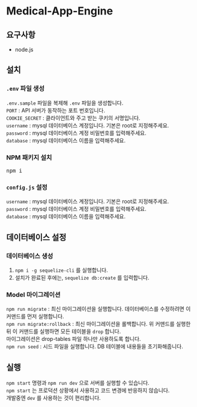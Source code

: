 # Medical-App-Engine

## 요구사항
* node.js
## 설치
 ### <code>.env</code> 파일 생성
 <code>.env.sample</code> 파일을 복제해 <code>.env</code> 파일을 생성합니다.   
 <code>PORT</code> : API 서버가 동작하는 포트 번호입니다.   
 <code>COOKIE_SECRET</code> : 클라이언트와 주고 받는 쿠키의 서명입니다.   
 <code>username</code> : mysql 데이터베이스 계정입니다. 기본은 root로 지정해주세요.   
  <code>password</code> : mysql 데이터베이스 계정 비밀번호를 입력해주세요.   
  <code>database</code> : mysql 데이터베이스 이름을 입력해주세요.
 ### NPM 패키지 설치
 <pre>npm i</pre>
 ### <code>config.js</code> 설정
 <code>username</code> : mysql 데이터베이스 계정입니다. 기본은 root로 지정해주세요.   
 <code>password</code> : mysql 데이터베이스 계정 비밀번호를 입력해주세요.   
 <code>database</code> : mysql 데이터베이스 이름을 입력해주세요.      
## 데이터베이스 설정
### 데이터베이스 생성
1. <code>npm i -g sequelize-cli</code> 를 실행합니다.
2. 설치가 완료된 후에는, <code>sequelize db:create</code> 를 입력합니다.   
 ### Model 마이그레이션
 <code>npm run migrate</code> : 최신 마이그레이션을 실행합니다. 데이터베이스를 수정하려면 이 커맨드를 먼저 실행합니다.   
 <code>npm run migrate:rollback</code> : 최신 마이그레이션을 롤백합니다. 위 커맨드를 실행한 뒤 
 이 커맨드를 실행하면 모든 테이블을 <code>drop</code> 합니다.   
 마이그레이션은 drop-tables 파일 하나만 사용하도록 합니다.   
 <code>npm run seed</code> : 시드 파일을 실행합니다. DB 테이블에 내용들을 초기화해줍니다.
## 실행
 <code>npm start</code> 명령과 <code>npm run dev</code> 으로 서버를 실행할 수 있습니다.   
 <code>npm start</code> 는 프로덕션 상황에서 사용하고 코드 변경에 반응하지 않습니다.   
 개발중엔 <code>dev</code> 를 사용하는 것이 편리합니다.   
 
